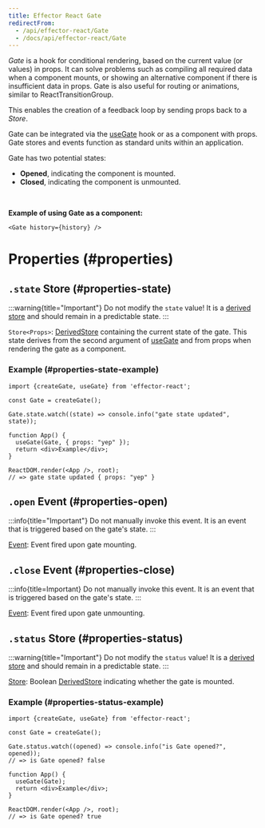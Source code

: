 ```yaml
---
title: Effector React Gate
redirectFrom:
  - /api/effector-react/Gate
  - /docs/api/effector-react/Gate
---
```


_Gate_ is a hook for conditional rendering, based on the current value (or values) in props. It can solve problems such as compiling all required data when a component mounts, or showing an alternative component if there is insufficient data in props. Gate is also useful for routing or animations, similar to ReactTransitionGroup.

This enables the creation of a feedback loop by sending props back to a _Store_.

Gate can be integrated via the [useGate](/en/api/effector-react/useGate) hook or as a component with props. Gate stores and events function as standard units within an application.

Gate has two potential states:

- **Opened**, indicating the component is mounted.
- **Closed**, indicating the component is unmounted.

<br/>

**Example of using Gate as a component:**

```tsx
<Gate history={history} />
```

# Properties (#properties)

## `.state` Store (#properties-state)

:::warning{title="Important"}
Do not modify the `state` value! It is a [derived store](/en/api/effector/Store#readonly) and should remain in a predictable state.
:::

`Store<Props>`: [DerivedStore](/en/api/effector/Store#readonly) containing the current state of the gate. This state derives from the second argument of [useGate](/en/api/effector-react/useGate) and from props when rendering the gate as a component.

### Example (#properties-state-example)

```tsx
import {createGate, useGate} from 'effector-react';

const Gate = createGate();

Gate.state.watch((state) => console.info("gate state updated", state));

function App() {
  useGate(Gate, { props: "yep" });
  return <div>Example</div>;
}

ReactDOM.render(<App />, root);
// => gate state updated { props: "yep" }
```

## `.open` Event (#properties-open)

:::info{title="Important"}
Do not manually invoke this event. It is an event that is triggered based on the gate's state.
:::

[Event<Props>](/en/api/effector/Event): Event fired upon gate mounting.

## `.close` Event (#properties-close)

:::info{title=Important}
Do not manually invoke this event. It is an event that is triggered based on the gate's state.
:::

[Event<Props>](/en/api/effector/Event): Event fired upon gate unmounting.

## `.status` Store (#properties-status)

:::warning{title="Important"}
Do not modify the `status` value! It is a [derived store](/en/api/effector/Store#readonly) and should remain in a predictable state.
:::

[Store<boolean>](/en/api/effector/Store): Boolean [DerivedStore](/en/api/effector/Store#readonly) indicating whether the gate is mounted.

### Example (#properties-status-example)

```tsx
import {createGate, useGate} from 'effector-react';

const Gate = createGate();

Gate.status.watch((opened) => console.info("is Gate opened?", opened));
// => is Gate opened? false

function App() {
  useGate(Gate);
  return <div>Example</div>;
}

ReactDOM.render(<App />, root);
// => is Gate opened? true
```
